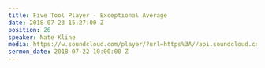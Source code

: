 ```yaml
---
title: Five Tool Player - Exceptional Average
date: 2018-07-23 15:27:00 Z
position: 26
speaker: Nate Kline
media: https://w.soundcloud.com/player/?url=https%3A//api.soundcloud.com/tracks/475592124&color=%23ff0056&auto_play=false&hide_related=false&show_comments=true&show_user=true&show_reposts=false&show_teaser=true&visual=true
sermon_date: 2018-07-22 10:00:00 Z
---
```


